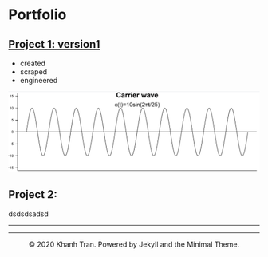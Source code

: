 # Portfolio

## [Project 1: version1](https://github.com/DarlinSoto/Modulation-models)
* created
* scraped
* engineered

![](images/FM_edited.png)

## Project 2:
dsdsdsadsd

---




---
<center>© 2020 Khanh Tran. Powered by Jekyll and the Minimal Theme.</center>
